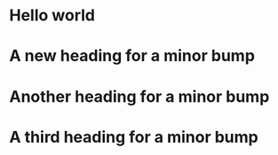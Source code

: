 # Hello world

# A new heading for a minor bump

# Another heading for a minor bump

# A third heading for a minor bump